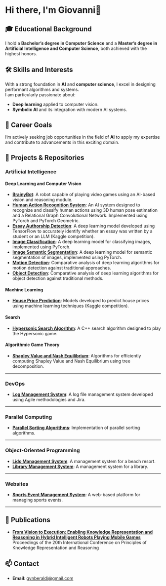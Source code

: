 # Hi there, I'm Giovanni👋

## 🎓 Educational Background  
I hold a **Bachelor’s degree in Computer Science** and a **Master’s degree in Artificial Intelligence and Computer Science**, both achieved with the highest honors.

## 🛠️ Skills and Interests
With a strong foundation in **AI** and **computer science**, I excel in designing performant algorithms and systems.  
I am particularly passionate about:
- **Deep learning** applied to computer vision.
- **Symbolic AI** and its integration with modern AI systems.

## 🚀 Career Goals
I’m actively seeking job opportunities in the field of **AI** to apply my expertise and contribute to advancements in this exciting domain.

## 📂 Projects & Repositories

### Artificial Intelligence

#### Deep Learning and Computer Vision  
- **[BrainyBot](https://github.com/your-username/brainybot)**: A robot capable of playing video games using an AI-based vision and reasoning module.  
- **[Human Action Recognition System](https://github.com/your-username/human-action-recognition)**: An AI system designed to recognize and classify human actions using 3D human pose estimation and a Relational Graph Convolutional Network. Implemented using PyTorch and PyTorch Geometric.  
- **[Essay Authorship Detection](https://github.com/your-username/essay-authorship-detection)**: A deep learning model developed using TensorFlow to accurately identify whether an essay was written by a student or an LLM (Kaggle competition).  
- **[Image Classification](https://github.com/your-username/image-classification)**: A deep learning model for classifying images, implemented using PyTorch.  
- **[Image Semantic Segmentation](https://github.com/your-username/image-semantic-segmentation)**: A deep learning model for semantic segmentation of images, implemented using PyTorch.  
- **[Motion Detection](https://github.com/your-username/motion-detection)**: Comparative analysis of deep learning algorithms for motion detection against traditional approaches.  
- **[Object Detection](https://github.com/your-username/object-detection)**: Comparative analysis of deep learning algorithms for object detection against traditional methods.  

#### Machine Learning  
- **[House Price Prediction](https://github.com/your-username/house-price-prediction)**: Models developed to predict house prices using machine learning techniques (Kaggle competition).  

#### Search  
- **[Hypersonic Search Algorithm](https://github.com/your-username/hypersonic-search)**: A C++ search algorithm designed to play the Hypersonic game.  

#### Algorithmic Game Theory  
- **[Shapley Value and Nash Equilibrium](https://github.com/your-username/shapley-nash)**: Algorithms for efficiently computing Shapley Value and Nash Equilibrium using tree decomposition.  

---

### DevOps  
- **[Log Management System](https://github.com/your-username/log-management)**: A log file management system developed using Agile methodologies and Jira.  

---

### Parallel Computing  
- **[Parallel Sorting Algorithms](https://github.com/your-username/parallel-sorting)**: Implementation of parallel sorting algorithms.  

---

### Object-Oriented Programming  
- **[Lido Management System](https://github.com/your-username/lido-management)**: A management system for a beach resort.  
- **[Library Management System](https://github.com/your-username/library-management)**: A management system for a library.  

---

### Websites  
- **[Sports Event Management System](https://github.com/your-username/sports-events-management)**: A web-based platform for managing sports events.  

---

## 📜 Publications  
- **[From Vision to Execution: Enabling Knowledge Representation and Reasoning in Hybrid Intelligent Robots Playing Mobile Games](https://proceedings.kr.org/2023/5/)**  
  Proceedings of the 20th International Conference on Principles of Knowledge Representation and Reasoning  

## 📫 Contact  
- **Email**: [gvnberaldi@gmail.com](mailto:gvnberaldi@gmail.com)

<!--
**gvnberaldi/gvnberaldi** is a ✨ _special_ ✨ repository because its `README.md` (this file) appears on your GitHub profile.

Here are some ideas to get you started:

- 🔭 I’m currently working on ...
- 🌱 I’m currently learning ...
- 👯 I’m looking to collaborate on ...
- 🤔 I’m looking for help with ...
- 💬 Ask me about ...
- 📫 How to reach me: ...
- 😄 Pronouns: ...
- ⚡ Fun fact: ...
-->
